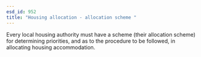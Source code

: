 ```yaml
---
esd_id: 952
title: "Housing allocation - allocation scheme "
---
```


Every local housing authority must have a scheme (their allocation scheme) for determining priorities, and as to the procedure to be followed, in allocating housing accommodation.

